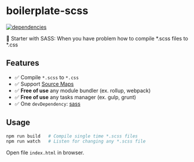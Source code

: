 # boilerplate-scss

[![dependencies](https://david-dm.org/piecioshka/boilerplate-scss.svg)](https://github.com/piecioshka/boilerplate-scss)

🍴 Starter with SASS: When you have problem how to compile *.scss files to *.css

## Features

* :white_check_mark: Compile `*.scss` to `*.css`
* :white_check_mark: Support [Source Maps](https://mino.pl/css-source-maps)
* :white_check_mark: **Free of use** any module bundler (ex. rollup, webpack)
* :white_check_mark: **Free of use** any tasks manager (ex. gulp, grunt)
* :white_check_mark: One `devDependency`: [sass](https://npmjs.com/package/sass)

## Usage

```bash
npm run build   # Compile single time *.scss files
npm run watch   # Listen for changing any *.scss file
```

Open file `index.html` in browser.
